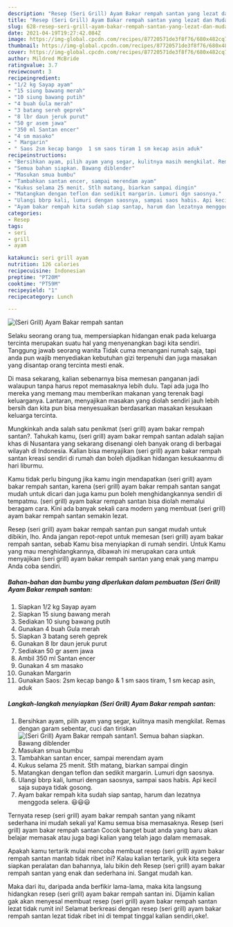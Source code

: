 ```yaml
---
description: "Resep (Seri Grill) Ayam Bakar rempah santan yang lezat dan Mudah Dibuat"
title: "Resep (Seri Grill) Ayam Bakar rempah santan yang lezat dan Mudah Dibuat"
slug: 628-resep-seri-grill-ayam-bakar-rempah-santan-yang-lezat-dan-mudah-dibuat
date: 2021-04-19T19:27:42.084Z
image: https://img-global.cpcdn.com/recipes/87720571de3f8f76/680x482cq70/seri-grill-ayam-bakar-rempah-santan-foto-resep-utama.jpg
thumbnail: https://img-global.cpcdn.com/recipes/87720571de3f8f76/680x482cq70/seri-grill-ayam-bakar-rempah-santan-foto-resep-utama.jpg
cover: https://img-global.cpcdn.com/recipes/87720571de3f8f76/680x482cq70/seri-grill-ayam-bakar-rempah-santan-foto-resep-utama.jpg
author: Mildred McBride
ratingvalue: 3.7
reviewcount: 3
recipeingredient:
- "1/2 kg Sayap ayam"
- "15 siung bawang merah"
- "10 siung bawang putih"
- "4 buah Gula merah"
- "3 batang sereh geprek"
- "8 lbr daun jeruk purut"
- "50 gr asem jawa"
- "350 ml Santan encer"
- "4 sm masako"
- " Margarin"
- " Saos 2sm kecap bango  1 sm saos tiram 1 sm kecap asin aduk"
recipeinstructions:
- "Bersihkan ayam, pilih ayam yang segar, kulitnya masih mengkilat. Remas dengan garam sebentar, cuci dan tiriskan"
- "Semua bahan siapkan. Bawang diblender"
- "Masukan smua bumbu"
- "Tambahkan santan encer, sampai merendam ayam"
- "Kukus selama 25 menit. Stlh matang, biarkan sampai dingin"
- "Matangkan dengan teflon dan sedikit margarin. Lumuri dgn saosnya."
- "Ulangi bbrp kali, lumuri dengan saosnya, sampai saos habis. Api kecil saja supaya tidak gosong."
- "Ayam bakar rempah kita sudah siap santap, harum dan lezatnya menggoda selera. 😃😃😃"
categories:
- Resep
tags:
- seri
- grill
- ayam

katakunci: seri grill ayam 
nutrition: 126 calories
recipecuisine: Indonesian
preptime: "PT20M"
cooktime: "PT59M"
recipeyield: "1"
recipecategory: Lunch

---
```



![(Seri Grill) Ayam Bakar rempah santan](https://img-global.cpcdn.com/recipes/87720571de3f8f76/680x482cq70/seri-grill-ayam-bakar-rempah-santan-foto-resep-utama.jpg)

Selaku seorang orang tua, mempersiapkan hidangan enak pada keluarga tercinta merupakan suatu hal yang menyenangkan bagi kita sendiri. Tanggung jawab seorang  wanita Tidak cuma menangani rumah saja, tapi anda pun wajib menyediakan kebutuhan gizi terpenuhi dan juga masakan yang disantap orang tercinta mesti enak.

Di masa  sekarang, kalian sebenarnya bisa memesan panganan jadi walaupun tanpa harus repot memasaknya lebih dulu. Tapi ada juga lho mereka yang memang mau memberikan makanan yang terenak bagi keluarganya. Lantaran, menyajikan masakan yang diolah sendiri jauh lebih bersih dan kita pun bisa menyesuaikan berdasarkan masakan kesukaan keluarga tercinta. 



Mungkinkah anda salah satu penikmat (seri grill) ayam bakar rempah santan?. Tahukah kamu, (seri grill) ayam bakar rempah santan adalah sajian khas di Nusantara yang sekarang disenangi oleh banyak orang di berbagai wilayah di Indonesia. Kalian bisa menyajikan (seri grill) ayam bakar rempah santan kreasi sendiri di rumah dan boleh dijadikan hidangan kesukaanmu di hari liburmu.

Kamu tidak perlu bingung jika kamu ingin mendapatkan (seri grill) ayam bakar rempah santan, karena (seri grill) ayam bakar rempah santan sangat mudah untuk dicari dan juga kamu pun boleh menghidangkannya sendiri di tempatmu. (seri grill) ayam bakar rempah santan bisa diolah memalui beragam cara. Kini ada banyak sekali cara modern yang membuat (seri grill) ayam bakar rempah santan semakin lezat.

Resep (seri grill) ayam bakar rempah santan pun sangat mudah untuk dibikin, lho. Anda jangan repot-repot untuk memesan (seri grill) ayam bakar rempah santan, sebab Kamu bisa menyiapkan di rumah sendiri. Untuk Kamu yang mau menghidangkannya, dibawah ini merupakan cara untuk menyajikan (seri grill) ayam bakar rempah santan yang enak yang mampu Anda coba sendiri.

<!--inarticleads1-->

##### Bahan-bahan dan bumbu yang diperlukan dalam pembuatan (Seri Grill) Ayam Bakar rempah santan:

1. Siapkan 1/2 kg Sayap ayam
1. Siapkan 15 siung bawang merah
1. Sediakan 10 siung bawang putih
1. Gunakan 4 buah Gula merah
1. Siapkan 3 batang sereh geprek
1. Gunakan 8 lbr daun jeruk purut
1. Sediakan 50 gr asem jawa
1. Ambil 350 ml Santan encer
1. Gunakan 4 sm masako
1. Gunakan  Margarin
1. Gunakan  Saos: 2sm kecap bango &amp; 1 sm saos tiram, 1 sm kecap asin, aduk




<!--inarticleads2-->

##### Langkah-langkah menyiapkan (Seri Grill) Ayam Bakar rempah santan:

1. Bersihkan ayam, pilih ayam yang segar, kulitnya masih mengkilat. Remas dengan garam sebentar, cuci dan tiriskan
<img src="https://img-global.cpcdn.com/steps/47b100aaba2ada4a/160x128cq70/seri-grill-ayam-bakar-rempah-santan-langkah-memasak-1-foto.jpg" alt="(Seri Grill) Ayam Bakar rempah santan">1. Semua bahan siapkan. Bawang diblender
1. Masukan smua bumbu
1. Tambahkan santan encer, sampai merendam ayam
1. Kukus selama 25 menit. Stlh matang, biarkan sampai dingin
1. Matangkan dengan teflon dan sedikit margarin. Lumuri dgn saosnya.
1. Ulangi bbrp kali, lumuri dengan saosnya, sampai saos habis. Api kecil saja supaya tidak gosong.
1. Ayam bakar rempah kita sudah siap santap, harum dan lezatnya menggoda selera. 😃😃😃




Ternyata resep (seri grill) ayam bakar rempah santan yang nikamt sederhana ini mudah sekali ya! Kamu semua bisa memasaknya. Resep (seri grill) ayam bakar rempah santan Cocok banget buat anda yang baru akan belajar memasak atau juga bagi kalian yang telah jago dalam memasak.

Apakah kamu tertarik mulai mencoba membuat resep (seri grill) ayam bakar rempah santan mantab tidak ribet ini? Kalau kalian tertarik, yuk kita segera siapkan peralatan dan bahannya, lalu bikin deh Resep (seri grill) ayam bakar rempah santan yang enak dan sederhana ini. Sangat mudah kan. 

Maka dari itu, daripada anda berfikir lama-lama, maka kita langsung hidangkan resep (seri grill) ayam bakar rempah santan ini. Dijamin kalian gak akan menyesal membuat resep (seri grill) ayam bakar rempah santan lezat tidak rumit ini! Selamat berkreasi dengan resep (seri grill) ayam bakar rempah santan lezat tidak ribet ini di tempat tinggal kalian sendiri,oke!.


